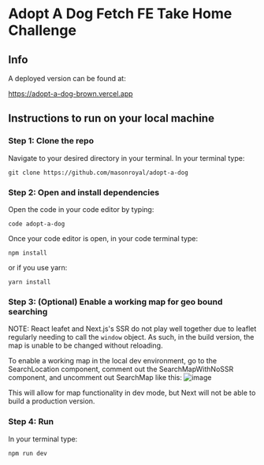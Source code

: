 # Adopt A Dog Fetch FE Take Home Challenge
## Info
A deployed version can be found at:

https://adopt-a-dog-brown.vercel.app

## Instructions to run on your local machine
### Step 1: Clone the repo
Navigate to your desired directory in your terminal.
In your terminal type:

`git clone https://github.com/masonroyal/adopt-a-dog`

### Step 2: Open and install dependencies
Open the code in your code editor by typing:

`code adopt-a-dog`

Once your code editor is open, in your code terminal type:

`npm install`

or if you use yarn:

`yarn install`


### Step 3: (Optional) Enable a working map for geo bound searching 
NOTE: React leafet and Next.js's SSR do not play well together due to leaflet regularly needing to call the `window` object. As such, in the build version, the map is unable to be changed without reloading.

To enable a working map in the local dev environment, go to the SearchLocation component, comment out the SearchMapWithNoSSR component, and uncomment out SearchMap like this: 
![image](https://github.com/masonroyal/adopt-a-dog/assets/90655588/5903bd08-58d1-48c1-a8f6-7a30f1675c86)

This will allow for map functionality in dev mode, but Next will not be able to build a production version.

### Step 4: Run
In your terminal type:

`npm run dev`
